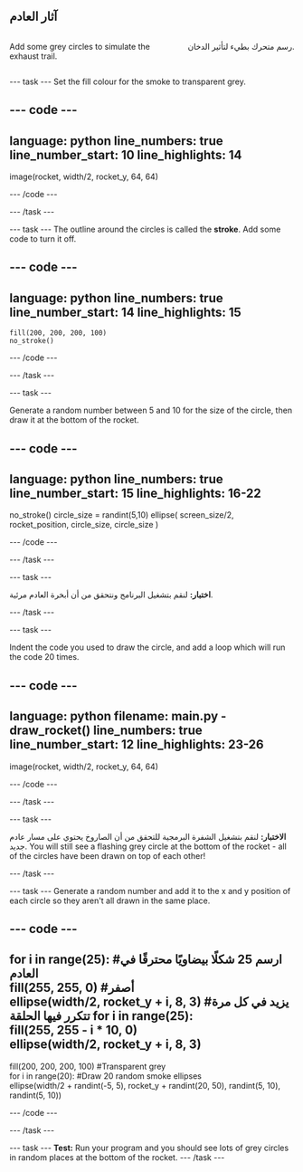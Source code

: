 ## آثار العادم

<div style="display: flex; flex-wrap: wrap">
<div style="flex-basis: 200px; flex-grow: 1; margin-right: 15px;">

Add some grey circles to simulate the exhaust trail. 
</div>
<div>

رسم متحرك بطيء لتأثير الدخان.
</div>
</div>

--- task --- Set the fill colour for the smoke to transparent grey.

--- code ---
---
language: python line_numbers: true line_number_start: 10
line_highlights: 14
---

image(rocket, width/2, rocket_y, 64, 64)


--- /code ---

--- /task ---


--- task --- The outline around the circles is called the **stroke**. Add some code to turn it off.


--- code ---
---
language: python line_numbers: true line_number_start: 14
line_highlights: 15
---

    fill(200, 200, 200, 100) 
    no_stroke()


--- /code ---

--- /task ---


--- task ---

Generate a random number between 5 and 10 for the size of the circle, then draw it at the bottom of the rocket.

--- code ---
---
language: python line_numbers: true line_number_start: 15
line_highlights: 16-22
---

no_stroke() circle_size = randint(5,10) ellipse( screen_size/2, rocket_position, circle_size, circle_size )

--- /code ---

--- /task ---

--- task ---

**اختبار:** لنقم بتشغيل البرنامج ونتحقق من أن أبخرة العادم مرئية.

--- /task ---

--- task ---

Indent the code you used to draw the circle, and add a loop which will run the code 20 times.

--- code ---
---
language: python filename: main.py - draw_rocket() line_numbers: true line_number_start: 12
line_highlights: 23-26
---

image(rocket, width/2, rocket_y, 64, 64)


--- /code ---

--- /task ---

--- task ---

**الاختبار:** لنقم بتشغيل الشفرة البرمجية للتحقق من أن الصاروخ يحتوي على مسار عادم جديد. You will still see a flashing grey circle at the bottom of the rocket - all of the circles have been drawn on top of each other!

--- /task ---

--- task --- Generate a random number and add it to the x and y position of each circle so they aren't all drawn in the same place.


--- code ---
---
for i in range(25): #ارسم 25 شكلًا بيضاويًا محترقًا في العادم   
fill(255, 255, 0) #أصفر   
ellipse(width/2, rocket_y + i, 8, 3) #يزيد في كل مرة تتكرر فيها الحلقة
for i in range(25):  
fill(255, 255 - i * 10, 0)   
ellipse(width/2, rocket_y + i, 8, 3)
---

fill(200, 200, 200, 100) #Transparent grey   
for i in range(20): #Draw 20 random smoke ellipses    
ellipse(width/2 + randint(-5, 5), rocket_y + randint(20, 50), randint(5, 10), randint(5, 10))

--- /code ---

--- /task ---




--- task --- **Test:** Run your program and you should see lots of grey circles in random places at the bottom of the rocket. --- /task ---